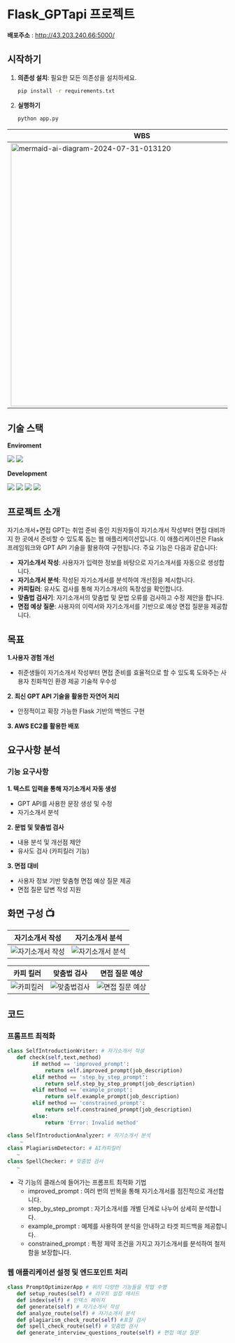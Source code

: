 ﻿# Flask_GPTapi 프로젝트

**배포주소** : http://43.203.240.66:5000/

## 시작하기

1. **의존성 설치**: 필요한 모든 의존성을 설치하세요.
   ```bash
   pip install -r requirements.txt

   ```
2. **실행하기**
   ```bash
   python app.py
   ```

| WBS | WireFrame |
| --- | --- |
| <img src="https://github.com/user-attachments/assets/5cbb9120-3fc8-4315-ad76-a984e5160721" alt="mermaid-ai-diagram-2024-07-31-013120" style="width: 600px;"> | <img src="https://github.com/user-attachments/assets/4cdd0935-f72b-48e1-8f8c-8c2c51627d83" alt="WireFrame" style="width: 300px;"> |



## 기술 스택
**Enviroment**  

<img src="https://img.shields.io/badge/Visual Studio Code-2F80ED?style=for-the-badge&logo=VSC&logoColor=white">  <img src="https://img.shields.io/badge/github-181717?style=for-the-badge&logo=github&logoColor=white">


**Development** 

<img src="https://img.shields.io/badge/html5-E34F26?style=for-the-badge&logo=html5&logoColor=white"> <img src="https://img.shields.io/badge/css3-1572B6?style=for-the-badge&logo=css3&logoColor=white"> <img src="https://img.shields.io/badge/flask-FF9900?style=for-the-badge&logo=flask&logoColor=white"> <img src="https://img.shields.io/badge/amazonec2-000000?style=for-the-badge&logo=amazonec2&logoColor=white"> 


## 프로젝트 소개
자기소개서+면접 GPT는 취업 준비 중인 지원자들이 자기소개서 작성부터 면접 대비까지 한 곳에서 준비할 수 있도록 돕는 웹 애플리케이션입니다. 이 애플리케이션은 Flask 프레임워크와 GPT API 기술을 활용하여 구현됩니다. 주요 기능은 다음과 같습니다:

- **자기소개서 작성**: 사용자가 입력한 정보를 바탕으로 자기소개서를 자동으로 생성합니다.
- **자기소개서 분석**: 작성된 자기소개서를 분석하여 개선점을 제시합니다.
- **카피킬러**: 유사도 검사를 통해 자기소개서의 독창성을 확인합니다.
- **맞춤법 검사기**: 자기소개서의 맞춤법 및 문법 오류를 검사하고 수정 제안을 합니다.
- **면접 예상 질문**: 사용자의 이력서와 자기소개서를 기반으로 예상 면접 질문을 제공합니다.
  
## 목표
**1.사용자 경험 개선**
   - 취준생들이 자기소개서 작성부터 면접 준비를 효율적으로 할 수 있도록 도와주는 사용자 친화적인 환경 제공 기술적 우수성
     
**2. 최신 GPT API 기술을 활용한 자연어 처리**
   - 안정적이고 확장 가능한 Flask 기반의 백엔드 구현
     
**3. AWS EC2를 활용한 배포**

## 요구사항 분석
### 기능 요구사항
**1. 텍스트 입력을 통해 자기소개서 자동 생성**
   - GPT API를 사용한 문장 생성 및 수정
   - 자기소개서 분석

**2. 문법 및 맞춤법 검사**
   - 내용 분석 및 개선점 제안
   - 유사도 검사 (카피킬러 기능)
     
**3. 면접 대비**
   - 사용자 정보 기반 맞춤형 면접 예상 질문 제공
   - 면접 질문 답변 작성 지원



 ## 화면 구성 📺

| 자기소개서 작성 | 자기소개서 분석  |
| --- | --- |
| ![자기소개서 작성](https://github.com/user-attachments/assets/48424487-a90c-47de-8c8f-f85979deafd7) | ![자기소개서 분석](https://github.com/user-attachments/assets/847b8f3a-8c26-4d72-81a8-47b2dd035406)



| 카피 킬러 | 맞춤법 검사 | 면접 질문 예상 |
| --- | --- | -- |
| ![카피킬러](https://github.com/user-attachments/assets/e88faebf-b297-45ae-9634-98b6e2e8cd71) | ![맞춤법검사](https://github.com/user-attachments/assets/c66c4655-bca1-413d-a4d0-a093a1d90096) | ![면접 질문 예상](https://github.com/user-attachments/assets/053c3f1c-15cd-4992-b16c-7e8af886d451)

 


## 코드 
### 프롬프트 최적화
```python
class SelfIntroductionWriter: # 자기소개서 작성
   def check(self,text,method)
        if method == 'improved_prompt':
            return self.improved_prompt(job_description)
        elif method == 'step_by_step_prompt':
            return self.step_by_step_prompt(job_description)
        elif method == 'example_prompt':
            return self.example_prompt(job_description)
        elif method == 'constrained_prompt':
            return self.constrained_prompt(job_description)
        else:
            return 'Error: Invalid method'

class SelfIntroductionAnalyzer: # 자기소개서 분석
    ~
class PlagiarismDetector: # AI카피킬러
   ~
class SpellChecker: # 맞춤법 검사
   ~
```
- 각 기능의 클래스에 들어가는 프롬프트 최적화 기법
  - improved_prompt : 여러 번의 반복을 통해 자기소개서를 점진적으로 개선합니다.
  - step_by_step_prompt : 자기소개서를 개별 단계로 나누어 상세히 분석합니다.
  - example_prompt : 예제를 사용하여 분석을 안내하고 타겟 피드백을 제공합니다.
  - constrained_prompt  : 특정 제약 조건을 가지고 자기소개서를 분석하여 철저함을 보장합니다.
    
### 웹 애플리케이션 설정 및 엔드포인트 처리
```python
class PromptOptimizerApp # 위의 다양한 기능들을 작업 수행
   def setup_routes(self) # 라우트 설정 메서드
   def index(self) # 인덱스 페이지
   def generate(self) # 자기소개서 작성 
   def analyze_route(self) # 자기소개서 분석
   def plagiarism_check_route(self) #표절 검사
   def spell_check_route(self) # 맞춤법 검사
   def generate_interview_questions_route(self) # 면접 예상 질문

```



